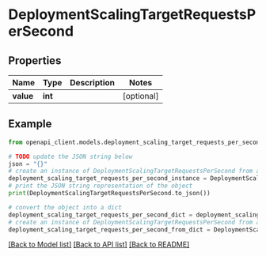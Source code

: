 # DeploymentScalingTargetRequestsPerSecond


## Properties

Name | Type | Description | Notes
------------ | ------------- | ------------- | -------------
**value** | **int** |  | [optional] 

## Example

```python
from openapi_client.models.deployment_scaling_target_requests_per_second import DeploymentScalingTargetRequestsPerSecond

# TODO update the JSON string below
json = "{}"
# create an instance of DeploymentScalingTargetRequestsPerSecond from a JSON string
deployment_scaling_target_requests_per_second_instance = DeploymentScalingTargetRequestsPerSecond.from_json(json)
# print the JSON string representation of the object
print(DeploymentScalingTargetRequestsPerSecond.to_json())

# convert the object into a dict
deployment_scaling_target_requests_per_second_dict = deployment_scaling_target_requests_per_second_instance.to_dict()
# create an instance of DeploymentScalingTargetRequestsPerSecond from a dict
deployment_scaling_target_requests_per_second_from_dict = DeploymentScalingTargetRequestsPerSecond.from_dict(deployment_scaling_target_requests_per_second_dict)
```
[[Back to Model list]](../README.md#documentation-for-models) [[Back to API list]](../README.md#documentation-for-api-endpoints) [[Back to README]](../README.md)


